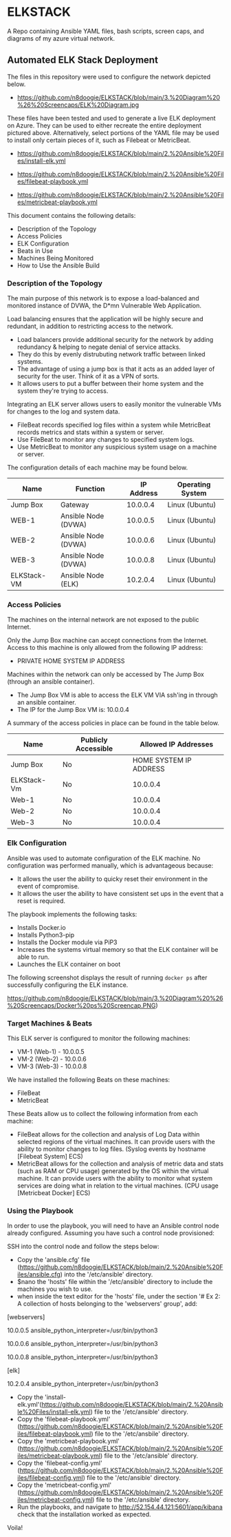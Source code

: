 # ELKSTACK
A Repo containing Ansible YAML files, bash scripts, screen caps, and diagrams of my azure virtual network.


## Automated ELK Stack Deployment

The files in this repository were used to configure the network depicted below.

- https://github.com/n8doogie/ELKSTACK/blob/main/3.%20Diagram%20%26%20Screencaps/ELK%20Diagram.jpg

These files have been tested and used to generate a live ELK deployment on Azure. They can be used to either recreate the entire deployment pictured above. Alternatively, select portions of the YAML file may be used to install only certain pieces of it, such as Filebeat or MetricBeat.

- https://github.com/n8doogie/ELKSTACK/blob/main/2.%20Ansible%20Files/install-elk.yml

- https://github.com/n8doogie/ELKSTACK/blob/main/2.%20Ansible%20Files/filebeat-playbook.yml

- https://github.com/n8doogie/ELKSTACK/blob/main/2.%20Ansible%20Files/metricbeat-playbook.yml

This document contains the following details:
- Description of the Topology
- Access Policies
- ELK Configuration
- Beats in Use
- Machines Being Monitored
- How to Use the Ansible Build


### Description of the Topology

The main purpose of this network is to expose a load-balanced and monitored instance of DVWA, the D*mn Vulnerable Web Application.

Load balancing ensures that the application will be highly secure and redundant, in addition to restricting access to the network.

- Load balancers provide additional security for the network by adding redundancy & helping to negate denial of service attacks. 
- They do this by evenly distrubuting network traffic between linked systems.
- The advantage of using a jump box is that it acts as an added layer of security for the user. Think of it as a VPN of sorts.
- It allows users to put a buffer between their home system and the system they're trying to access.  

Integrating an ELK server allows users to easily monitor the vulnerable VMs for changes to the log and system data.
- FileBeat records specified log files within a system while MetricBeat records metrics and stats within a system or server.
- Use FileBeat to monitor any changes to specified system logs.
- Use MetricBeat to monitor any suspicious system usage on a machine or server.

The configuration details of each machine may be found below.

| Name        | Function            | IP Address | Operating System |
|-------------|---------------------|------------|------------------|
| Jump Box    | Gateway             | 10.0.0.4   | Linux (Ubuntu)   |
| WEB-1       | Ansible Node (DVWA) | 10.0.0.5   | Linux (Ubuntu)   |
| WEB-2       | Ansible Node (DVWA) | 10.0.0.6   | Linux (Ubuntu)   |
| WEB-3       | Ansible Node (DVWA) | 10.0.0.8   | Linux (Ubuntu)   |
| ELKStack-VM | Ansible Node (ELK)  | 10.2.0.4   | Linux (Ubuntu)   |

### Access Policies

The machines on the internal network are not exposed to the public Internet.

Only the Jump Box machine can accept connections from the Internet. 
Access to this machine is only allowed from the following IP address:
- PRIVATE HOME SYSTEM IP ADDRESS

Machines within the network can only be accessed by The Jump Box (through an ansible container).
- The Jump Box VM is able to access the ELK VM VIA ssh'ing in through an ansible container. 
- The IP for the Jump Box VM is: 10.0.0.4

A summary of the access policies in place can be found in the table below.

| Name        | Publicly Accessible | Allowed IP Addresses                          |
|-------------|---------------------|-----------------------------------------------|
| Jump Box    | No                  | HOME SYSTEM IP ADDRESS                        |
| ELKStack-Vm | No                  | 10.0.0.4                                      |
| Web-1       | No                  | 10.0.0.4                                      |
| Web-2       | No                  | 10.0.0.4                                      |
| Web-3       | No                  | 10.0.0.4                                      |

### Elk Configuration
Ansible was used to automate configuration of the ELK machine. No configuration was performed manually, which is advantageous because: 
- It allows the user the ability to quicky reset their environment in the event of compromise.
- It allows the user the ability to have consistent set ups in the event that a reset is required.

The playbook implements the following tasks:
- Installs Docker.io 
- Installs Python3-pip
- Installs the Docker module via PiP3
- Increases the systems virtual memory so that the ELK container will be able to run.
- Launches the ELK container on boot

The following screenshot displays the result of running `docker ps` after successfully configuring the ELK instance.

https://github.com/n8doogie/ELKSTACK/blob/main/3.%20Diagram%20%26%20Screencaps/Docker%20ps%20Screencap.PNG)

### Target Machines & Beats
This ELK server is configured to monitor the following machines:

- VM-1 (Web-1) - 10.0.0.5
- VM-2 (Web-2) - 10.0.0.6
- VM-3 (Web-3) - 10.0.0.8

We have installed the following Beats on these machines:
- FileBeat
- MetricBeat

These Beats allow us to collect the following information from each machine:
- FileBeat allows for the collection and analysis of Log Data within selected regions of the virtual machines. It can provide users with the ability to monitor changes to log files. (Syslog events by hostname [Filebeat System] ECS)
- MetricBeat allows for the collection and analysis of metric data and stats (such as RAM or CPU usage) generated by the OS within the virtual machine. It can provide users with the ability to monitor what system services are doing what in relation to the virtual machines. (CPU usage [Metricbeat Docker] ECS)

### Using the Playbook
In order to use the playbook, you will need to have an Ansible control node already configured. Assuming you have such a control node provisioned:

SSH into the control node and follow the steps below:

- Copy the 'ansible.cfg' file (https://github.com/n8doogie/ELKSTACK/blob/main/2.%20Ansible%20Files/ansible.cfg) into the '/etc/ansible' directory.
- $nano the 'hosts' file within the '/etc/ansible' directory to include the machines you wish to use.
- when inside the text editor for the 'hosts' file, under the section '# Ex 2: A collection of hosts belonging to the 'webservers' group', add:

[webservers]

10.0.0.5 ansible_python_interpreter=/usr/bin/python3

10.0.0.6 ansible_python_interpreter=/usr/bin/python3

10.0.0.8 ansible_python_interpreter=/usr/bin/python3

[elk]

10.2.0.4 ansible_python_interpreter=/usr/bin/python3

- Copy the 'install-elk.yml'(https://github.com/n8doogie/ELKSTACK/blob/main/2.%20Ansible%20Files/install-elk.yml) file to the '/etc/ansible' directory.
- Copy the 'filebeat-playbook.yml' (https://github.com/n8doogie/ELKSTACK/blob/main/2.%20Ansible%20Files/filebeat-playbook.yml) file to the '/etc/ansbile' directory.
- Copy the 'metricbeat-playbook.yml' (https://github.com/n8doogie/ELKSTACK/blob/main/2.%20Ansible%20Files/metricbeat-playbook.yml) file to the '/etc/ansible' directory.
- Copy the 'filebeat-config.yml' (https://github.com/n8doogie/ELKSTACK/blob/main/2.%20Ansible%20Files/filebeat-config.yml) file to the '/etc/ansible' directory.
- Copy the 'metricbeat-config.yml' (https://github.com/n8doogie/ELKSTACK/blob/main/2.%20Ansible%20Files/metricbeat-config.yml) file to the '/etc/ansible' directory.
- Run the playbooks, and navigate to http://52.154.44.121:5601/app/kibana check that the installation worked as expected.

Voila! 
